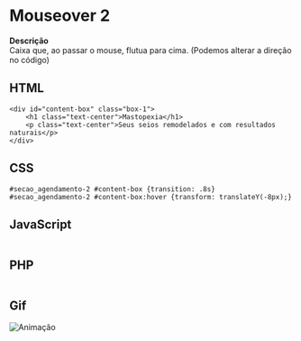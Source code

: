# Mouseover 2

 **Descrição**  
Caixa que, ao passar o mouse, flutua para cima. (Podemos alterar a direção no código)

## HTML
```
<div id="content-box" class="box-1">
    <h1 class="text-center">Mastopexia</h1>
    <p class="text-center">Seus seios remodelados e com resultados naturais</p>
</div>
```
## CSS
```
#secao_agendamento-2 #content-box {transition: .8s}
#secao_agendamento-2 #content-box:hover {transform: translateY(-8px);}
```
## JavaScript
```

```
## PHP

```

```
## Gif 

![Animação](https://i.pinimg.com/originals/66/07/1f/66071f529dfd629b302d297ad5d59bd3.gif)


